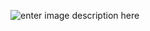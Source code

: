 ![enter image description here](https://lh3.googleusercontent.com/lPISj4vfLrm-aAutIz_ZhSyOWyuBVAH1p2tCiUvNaC_NzCuhuVZSRKPsAwH_yAG47ws8-lHoxs4K "ini")
